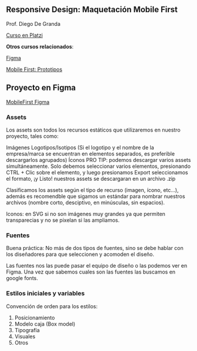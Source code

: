 ## Responsive Design: Maquetación Mobile First

Prof. Diego De Granda

[Curso en Platzi](https://platzi.com/cursos/mobile-first/)

**Otros cursos relacionados**: 

[Figma](https://platzi.com/cursos/figma-basico/)

[Mobile First: Prototipos](https://platzi.com/cursos/brief/)

## Proyecto en Figma

[MobileFirst Figma](https://www.figma.com/design/sMmlQaZldfDcLERYYWe6h4/Bata-Bit?node-id=44-593&node-type=canvas&t=EScJKoqXfuBzTsdK-0)


### Assets

Los assets son todos los recursos estáticos que utilizaremos en nuestro proyecto, tales como:

Imágenes Logotipos/Isotipos (Si el logotipo y el nombre de la empresa/marca se encuentran en elementos separados, es preferible descargarlos agrupados) Íconos PRO TIP: podemos descargar varios assets simultáneamente. Solo debemos seleccionar varios elementos, presionando CTRL + Clic sobre el elemento, y luego presionamos Export seleccionamos el formato, ¡y Listo! nuestros assets se descargaran en un archivo .zip

Clasificamos los assets según el tipo de recurso (imagen, ícono, etc…), además es recomendble que sigamos un estándar para nombrar nuestros archivos (nombre corto, desciptivo, en minúsculas, sin espacios).

Iconos: en SVG si no son imágenes muy grandes ya que permiten transparecias y no se pixelan si las ampliamos.

### Fuentes

Buena práctica: No más de dos tipos de fuentes, sino se debe hablar con los diseñadores para que seleccionen y acomoden el diseño.

Las fuentes nos las puede pasar el equipo de diseño o las podemos ver en Figma. Una vez que sabemos cuales son las fuentes las buscamos en google fonts.

### Estilos iniciales y variables

Convención de orden para los estilos:

1. Posicionamiento
2. Modelo caja (Box model)
3. Tipografía
4. Visuales
5. Otros
